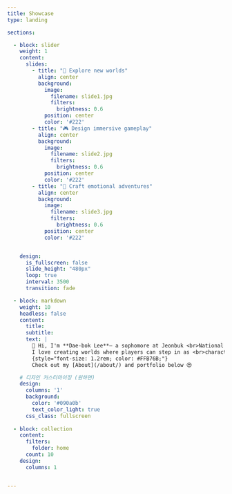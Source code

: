 ```yaml
---
title: Showcase
type: landing

sections:

  - block: slider
    weight: 1
    content:
      slides:
        - title: "🌌 Explore new worlds"
          align: center
          background:
            image:
              filename: slide1.jpg
              filters:
                brightness: 0.6
            position: center
            color: '#222'
        - title: "🎮 Design immersive gameplay"
          align: center
          background:
            image:
              filename: slide2.jpg
              filters:
                brightness: 0.6
            position: center
            color: '#222'
        - title: "🧭 Craft emotional adventures"
          align: center
          background:
            image:
              filename: slide3.jpg
              filters:
                brightness: 0.6
            position: center
            color: '#222' 


    design:
      is_fullscreen: false
      slide_height: "480px"
      loop: true
      interval: 3500
      transition: fade

  - block: markdown
    weight: 10
    headless: false
    content:
      title:
      subtitle:
      text: |
        👋 Hi, I'm **Dae-bok Lee**— a sophomore at Jeonbuk <br>National University, aspiring to become a game designer.  
        I love creating worlds where players can step in as <br>characters and explore their own stories.
        {style="font-size: 1.2rem; color: #FFB76B;"}
        Check out my [About](/about/) and portfolio below 😍

    # 디자인 커스터마이징 (원하면)
    design:
      columns: '1'
      background:
        color: '#090a0b'
        text_color_light: true
      css_class: fullscreen
      
  - block: collection
    content:
      filters:
        folder: home
      count: 10
    design:
      columns: 1


---
```

